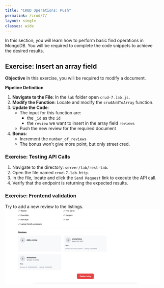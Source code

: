 ```yaml
---
title: "CRUD Operations: Push"
permalink: /crud/7/
layout: single
classes: wide
---
```


In this section, you will learn how to perform basic find operations in MongoDB. You will be required to complete the code snippets to achieve the desired results.

## Exercise: Insert an array field

**Objective** 
In this exercise, you will be required to modify a document.

**Pipeline Definition**  

1. **Navigate to the File**: In the `lab` folder open `crud-7.lab.js`.
2. **Modify the Function**: Locate and modify the `crudAddToArray` function.
3. **Update the Code**:
    - The input for this function are:
        - the `_id` as the `id`
        - the `review` we want to insert in the array field `reviews`
    - Push the new review for the required document
4. **Bonus**:
    - Increment the `number_of_reviews`
    - The bonus won't give more point, but only street cred.

### Exercise: Testing API Calls

1. Navigate to the directory: `server/lab/rest-lab`.
2. Open the file named `crud-7-lab.http`.
3. In the file, locate and click the `Send Request` link to execute the API call.
4. Verify that the endpoint is returning the expected results.

### Exercise: Frontend validation
Try to add a new review to the listings.
![crud-7-lab](../../assets/images/crud-7-lab.png)
